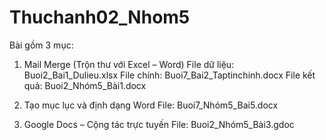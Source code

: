 # Thuchanh02_Nhom5
Bài gồm 3 mục:

1. Mail Merge (Trộn thư với Excel – Word)
File dữ liệu: Buoi2_Bai1_Dulieu.xlsx
File chính: Buoi7_Bai2_Taptinchinh.docx
File kết quả: Buoi2_Nhóm5_Bài1.docx

2. Tạo mục lục và định dạng Word
File: Buoi7_Nhóm5_Bai5.docx

3. Google Docs – Cộng tác trực tuyến
File: Buoi2_Nhóm5_Bài3.gdoc
